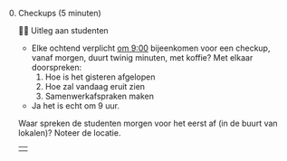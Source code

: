 0. Checkups (5 minuten)

    🧑‍🏫 Uitleg aan studenten

    - Elke ochtend verplicht <u>om 9:00</u> bijeenkomen voor een checkup, vanaf morgen, duurt twinig minuten, met koffie? Met elkaar doorspreken:
        1. Hoe is het gisteren afgelopen
        2. Hoe zal vandaag eruit zien
        3. Samenwerkafspraken maken
    - Ja het is echt om 9 uur.

    Waar spreken de studenten morgen voor het eerst af (in de buurt van lokalen)? Noteer de locatie.
    <table>
        <tbody>
            <tr><td></td></tr>
        </tbody>
    </table>
